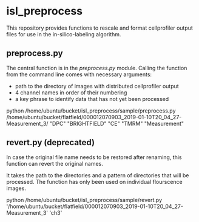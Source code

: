 # isl_preprocess

This repository provides functions to rescale and format cellprofiler output files for use in the in-silico-labeling algorithm. 

## preprocess.py

The central function is in the *preprocess.py* module. Calling the function from the command line comes with necessary arguments: 

* path to the directory of images with distributed cellprofiler output
* 4 channel names in order of their numbering 
* a key phrase to identify data that has not yet been processed

python /home/ubuntu/bucket/isl_preprocess/sample/preprocess.py /home/ubuntu/bucket/flatfield/000012070903_2019-01-10T20_04_27-Measurement_3/ "DPC" "BRIGHTFIELD" "CE" "TMRM" "Measurement"

## revert.py (deprecated)

In case the original file name needs to be restored after renaming, this function can revert the original names. 

It takes the path to the directories and a pattern of directories that will be processed. The function has only been used on individual flourscence images. 

python /home/ubuntu/bucket/isl_preprocess/sample/revert.py '/home/ubuntu/bucket/flatfield/000012070903_2019-01-10T20_04_27-Measurement_3' 'ch3'


